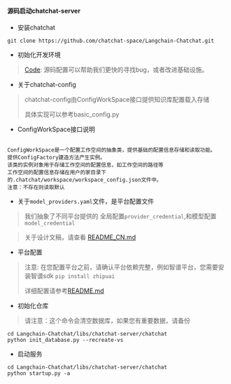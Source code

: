 
#### 源码启动chatchat-server
- 安装chatchat
```shell
git clone https://github.com/chatchat-space/Langchain-Chatchat.git
```

- 初始化开发环境

> [Code](../../docs/contributing/code.md): 源码配置可以帮助我们更快的寻找bug，或者改进基础设施。

- 关于chatchat-config
> chatchat-config由ConfigWorkSpace接口提供知识库配置载入存储
>
> 具体实现可以参考basic_config.py
>

- ConfigWorkSpace接口说明
```text

ConfigWorkSpace是一个配置工作空间的抽象类，提供基础的配置信息存储和读取功能。
提供ConfigFactory建造方法产生实例。
该类的实例对象用于存储工作空间的配置信息，如工作空间的路径等
工作空间的配置信息存储在用户的家目录下的.chatchat/workspace/workspace_config.json文件中。
注意：不存在则读取默认
```

- 关于`model_providers.yaml`文件，是平台配置文件

> 我们抽象了不同平台提供的 全局配置`provider_credential`,和模型配置`model_credential`

>关于设计文稿，请查看 [README_CN.md](model_providers/core/model_runtime/README_CN.md)

- 平台配置
> 注意: 在您配置平台之前，请确认平台依赖完整，例如智谱平台，您需要安装智谱sdk `pip install zhipuai`
>
> 详细配置请参考[README.md](../model-providers/README.md)


- 初始化仓库
> 请注意：这个命令会清空数据库，如果您有重要数据，请备份
```shell
cd Langchain-Chatchat/libs/chatchat-server/chatchat
python init_database.py --recreate-vs
```
- 启动服务
```shell
cd Langchain-Chatchat/libs/chatchat-server/chatchat
python startup.py -a
```
